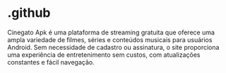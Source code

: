 # .github
Cinegato Apk é uma plataforma de streaming gratuita que oferece uma ampla variedade de filmes, séries e conteúdos musicais para usuários Android. Sem necessidade de cadastro ou assinatura, o site proporciona uma experiência de entretenimento sem custos, com atualizações constantes e fácil navegação.

